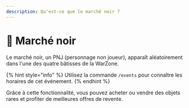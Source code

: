```yaml
---
description: Qu'est-ce que le marché noir ?
---
```


# 🤑 Marché noir

Le marché noir, un PNJ (personnage non joueur), apparaît aléatoirement dans l'une des quatre bâtisses de la WarZone.

{% hint style="info" %}
Utilisez la commande `/events` pour connaître les horaires de cet événement.
{% endhint %}

Grâce à cette fonctionnalité, vous pouvez acheter ou vendre des objets rares et profiter de meilleures offres de revente.
